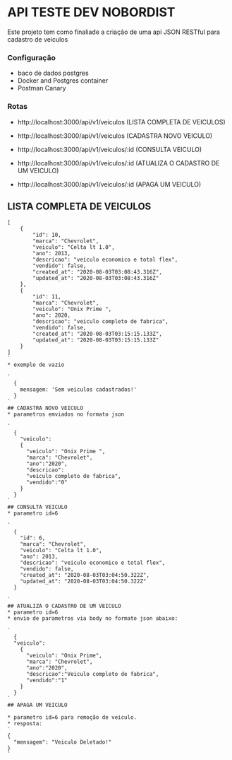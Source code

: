 # API TESTE DEV NOBORDIST

Este projeto tem como finaliade a criação de uma api JSON RESTful para cadastro de veiculos

### Configuração 
* baco de dados postgres 
* Docker and Postgres container
* Postman Canary

### Rotas 

* http://localhost:3000/api/v1/veiculos (LISTA COMPLETA DE VEICULOS)

* http://localhost:3000/api/v1/veiculos (CADASTRA NOVO VEICULO)

* http://localhost:3000/api/v1/veiculos/:id (CONSULTA VEICULO)

* http://localhost:3000/api/v1/veiculos/:id (ATUALIZA O CADASTRO DE UM VEICULO)

* http://localhost:3000/api/v1/veiculos/:id (APAGA UM VEICULO)

## LISTA COMPLETA DE VEICULOS

```shell
[
    {
        "id": 10,
        "marca": "Chevrolet",
        "veiculo": "Celta lt 1.0",
        "ano": 2013,
        "descricao": "veiculo economico e total flex",
        "vendido": false,
        "created_at": "2020-08-03T03:08:43.316Z",
        "updated_at": "2020-08-03T03:08:43.316Z"
    },
    {
        "id": 11,
        "marca": "Chevrolet",
        "veiculo": "Onix Prime ",
        "ano": 2020,
        "descricao": "veiculo completo de fabrica",
        "vendido": false,
        "created_at": "2020-08-03T03:15:15.133Z",
        "updated_at": "2020-08-03T03:15:15.133Z"
    }
]
`
* exemplo de vazio

`
  {
    mensagem: 'Sem veiculos cadastrados!'
  }
`
## CADASTRA NOVO VEICULO
* parametros emviados no formato json

`
  {
    "veiculo":
    {
      "veiculo": "Onix Prime ",
      "marca": "Chevrolet",
      "ano":"2020",
      "descricao":
      "veiculo completo de fabrica",
      "vendido":"0"
    }
  }
`
## CONSULTA VEICULO
* parametro id=6

`
  {
    "id": 6,
    "marca": "Chevrolet",
    "veiculo": "Celta lt 1.0",
    "ano": 2013,
    "descricao": "veiculo economico e total flex",
    "vendido": false,
    "created_at": "2020-08-03T03:04:50.322Z",
    "updated_at": "2020-08-03T03:04:50.322Z"
  }

`
## ATUALIZA O CADASTRO DE UM VEICULO
* parametro id=6
* envio de parametros via body no formato json abaixo:

`
  {
  "veiculo":
    {
      "veiculo": "Onix Prime",
      "marca": "Chevrolet",
      "ano":"2020",
      "descricao":"Veiculo completo de fabrica",
      "vendido":"1"
    }
  }
`
## APAGA UM VEICULO

* parametro id=6 para remoção de veiculo.
* resposta:
`
{
  "mensagem": "Veiculo Deletado!"
}
`
